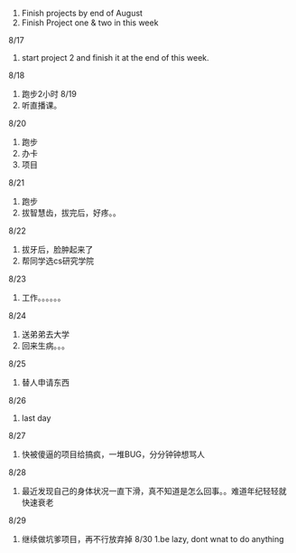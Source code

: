 1. Finish projects by end of August
2. Finish Project one & two in this week

8/17
1. start project 2 and finish it at the end of this week.

8/18
1. 跑步2小时
8/19
1. 听直播课。

8/20
1. 跑步
2. 办卡
3. 项目

8/21
1. 跑步
2. 拔智慧齿，拔完后，好疼。。

8/22
1. 拔牙后，脸肿起来了
2. 帮同学选cs研究学院

8/23
1. 工作。。。。。。

8/24
1. 送弟弟去大学
2. 回来生病。。。

8/25
1. 替人申请东西

8/26
1. last day

8/27
1. 快被傻逼的项目给搞疯，一堆BUG，分分钟钟想骂人

8/28
1. 最近发现自己的身体状况一直下滑，真不知道是怎么回事。。难道年纪轻轻就快速衰老

8/29
1. 继续做坑爹项目，再不行放弃掉
8/30
1.be lazy, dont wnat to do anything

